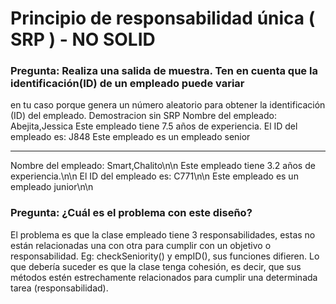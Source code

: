 # Principio de responsabilidad única ( SRP ) - NO SOLID
### Pregunta: Realiza una salida de muestra. Ten en cuenta que la identificación(ID) de un empleado puede variar
en tu caso porque genera un número aleatorio para obtener la identificación (ID) del empleado.
Demostracion sin SRP
Nombre del empleado: Abejita,Jessica
Este empleado tiene 7.5 años de experiencia.
El ID del empleado es: J848
Este empleado es un empleado senior
*******
Nombre del empleado: Smart,Chalito\n\n
Este empleado tiene 3.2 años de experiencia.\n\n
El ID del empleado es: C771\n\n
Este empleado es un empleado junior\n\n
### Pregunta: ¿Cuál es el problema con este diseño?
El problema es que la clase empleado tiene 3 responsabilidades, estas no están relacionadas una con otra para cumplir
con un objetivo o responsabilidad.
Eg: checkSeniority() y empID(), sus funciones difieren.
Lo que debería suceder es que la clase tenga cohesión, es decir,
que sus métodos estén estrechamente relacionados para cumplir una determinada tarea (responsabilidad).
